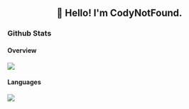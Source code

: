 <h2 align="center">👋 Hello! I'm CodyNotFound.</h3>

### Github Stats

#### Overview
![](https://cdn.jsdelivr.net/gh/CodyNotFound/github-stats/generated/overview.svg)

#### Languages
![](https://cdn.jsdelivr.net/gh/CodyNotFound/github-stats/generated/languages.svg)
